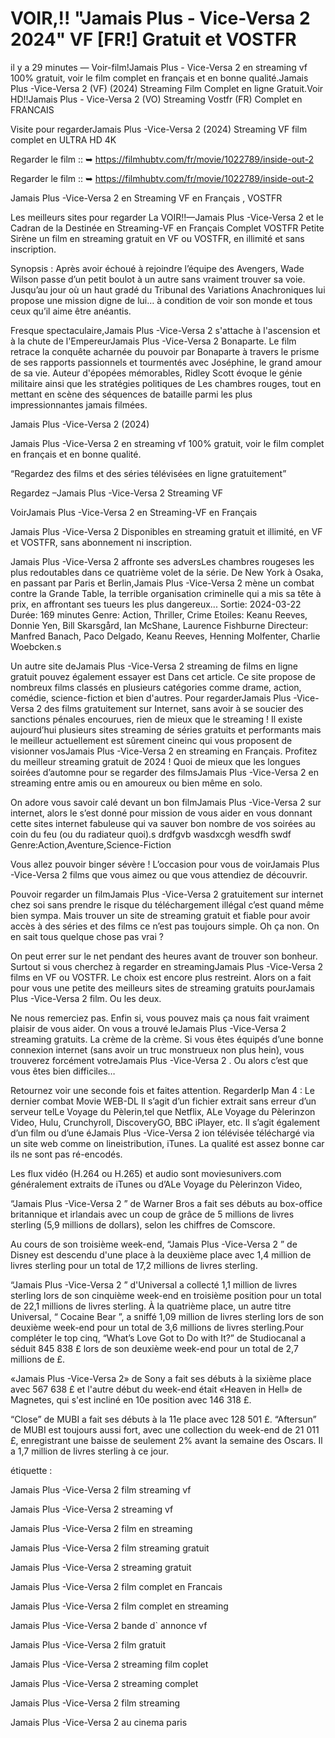 # VOIR,!! "Jamais Plus - Vice-Versa 2  2024" VF [FR!] Gratuit et VOSTFR
il y a 29 minutes — Voir-film!Jamais Plus - Vice-Versa 2 en streaming vf 100% gratuit, voir le film complet en français et en bonne qualité.Jamais Plus -Vice-Versa 2 (VF) (2024) Streaming Film Complet en ligne Gratuit.Voir HD!!Jamais Plus - Vice-Versa 2 (VO) Streaming Vostfr (FR) Complet en FRANCAIS

Visite pour regarderJamais Plus -Vice-Versa 2 (2024) Streaming VF film complet en ULTRA HD 4K

Regarder le film :: ➥ https://filmhubtv.com/fr/movie/1022789/inside-out-2

Regarder le film :: ➥ https://filmhubtv.com/fr/movie/1022789/inside-out-2


Jamais Plus -Vice-Versa 2 en Streaming VF en Français , VOSTFR

Les meilleurs sites pour regarder La VOIR!!—Jamais Plus -Vice-Versa 2 et le Cadran de la Destinée en Streaming-VF en Français Complet VOSTFR Petite Sirène un film en streaming gratuit en VF ou VOSTFR, en illimité et sans inscription.

Synopsis : Après avoir échoué à rejoindre l’équipe des Avengers, Wade Wilson passe d’un petit boulot à un autre sans vraiment trouver sa voie. Jusqu’au jour où un haut gradé du Tribunal des Variations Anachroniques lui propose une mission digne de lui… à condition de voir son monde et tous ceux qu’il aime être anéantis.

Fresque spectaculaire,Jamais Plus -Vice-Versa 2 s'attache à l'ascension et à la chute de l'EmpereurJamais Plus -Vice-Versa 2 Bonaparte. Le film retrace la conquête acharnée du pouvoir par Bonaparte à travers le prisme de ses rapports passionnels et tourmentés avec Joséphine, le grand amour de sa vie. Auteur d'épopées mémorables, Ridley Scott évoque le génie militaire ainsi que les stratégies politiques de Les chambres rouges, tout en mettant en scène des séquences de bataille parmi les plus impressionnantes jamais filmées.

Jamais Plus -Vice-Versa 2 (2024)

Jamais Plus -Vice-Versa 2 en streaming vf 100% gratuit, voir le film complet en français et en bonne qualité.

“Regardez des films et des séries télévisées en ligne gratuitement”

Regardez –Jamais Plus -Vice-Versa 2 Streaming VF

VoirJamais Plus -Vice-Versa 2 en Streaming-VF en Français

Jamais Plus -Vice-Versa 2 Disponibles en streaming gratuit et illimité, en VF et VOSTFR, sans abonnement ni inscription.

Jamais Plus -Vice-Versa 2 affronte ses adversLes chambres rougeses les plus redoutables dans ce quatrième volet de la série. De New York à Osaka, en passant par Paris et Berlin,Jamais Plus -Vice-Versa 2 mène un combat contre la Grande Table, la terrible organisation criminelle qui a mis sa tête à prix, en affrontant ses tueurs les plus dangereux... Sortie: 2024-03-22 Durée: 169 minutes Genre: Action, Thriller, Crime Etoiles: Keanu Reeves, Donnie Yen, Bill Skarsgård, Ian McShane, Laurence Fishburne Directeur: Manfred Banach, Paco Delgado, Keanu Reeves, Henning Molfenter, Charlie Woebcken.s

Un autre site deJamais Plus -Vice-Versa 2 streaming de films en ligne gratuit pouvez également essayer est Dans cet article. Ce site propose de nombreux films classés en plusieurs catégories comme drame, action, comédie, science-fiction et bien d'autres. Pour regarderJamais Plus -Vice-Versa 2 des films gratuitement sur Internet, sans avoir à se soucier des sanctions pénales encourues, rien de mieux que le streaming ! Il existe aujourd’hui plusieurs sites streaming de séries gratuits et performants mais le meilleur actuellement est sûrement cineinc qui vous proposent de visionner vosJamais Plus -Vice-Versa 2 en streaming en Français. Profitez du meilleur streaming gratuit de 2024 ! Quoi de mieux que les longues soirées d’automne pour se regarder des filmsJamais Plus -Vice-Versa 2 en streaming entre amis ou en amoureux ou bien même en solo.

On adore vous savoir calé devant un bon filmJamais Plus -Vice-Versa 2 sur internet, alors le s’est donné pour mission de vous aider en vous donnant cette sites internet fabuleuse qui va sauver bon nombre de vos soirées au coin du feu (ou du radiateur quoi).s drdfgvb wasdxcgh wesdfh swdf Genre:Action,Aventure,Science-Fiction

Vous allez pouvoir binger sévère ! L’occasion pour vous de voirJamais Plus -Vice-Versa 2 films que vous aimez ou que vous attendiez de découvrir.

Pouvoir regarder un filmJamais Plus -Vice-Versa 2 gratuitement sur internet chez soi sans prendre le risque du téléchargement illégal c’est quand même bien sympa. Mais trouver un site de streaming gratuit et fiable pour avoir accès à des séries et des films ce n’est pas toujours simple. Oh ça non. On en sait tous quelque chose pas vrai ?

On peut errer sur le net pendant des heures avant de trouver son bonheur. Surtout si vous cherchez à regarder en streamingJamais Plus -Vice-Versa 2 films en VF ou VOSTFR. Le choix est encore plus restreint. Alors on a fait pour vous une petite des meilleurs sites de streaming gratuits pourJamais Plus -Vice-Versa 2 film. Ou les deux.

Ne nous remerciez pas. Enfin si, vous pouvez mais ça nous fait vraiment plaisir de vous aider. On vous a trouvé leJamais Plus -Vice-Versa 2 streaming gratuits. La crème de la crème. Si vous êtes équipés d’une bonne connexion internet (sans avoir un truc monstrueux non plus hein), vous trouverez forcément votreJamais Plus -Vice-Versa 2 . Ou alors c’est que vous êtes bien difficiles…

Retournez voir une seconde fois et faites attention. RegarderIp Man 4 : Le dernier combat Movie WEB-DL Il s’agit d’un fichier extrait sans erreur d’un serveur telLe Voyage du Pèlerin,tel que Netflix, ALe Voyage du Pèlerinzon Video, Hulu, Crunchyroll, DiscoveryGO, BBC iPlayer, etc. Il s’agit également d’un film ou d’une éJamais Plus -Vice-Versa 2 ion télévisée téléchargé via un site web comme on lineistribution, iTunes. La qualité est assez bonne car ils ne sont pas ré-encodés.

Les flux vidéo (H.264 ou H.265) et audio sont moviesunivers.com généralement extraits de iTunes ou d’ALe Voyage du Pèlerinzon Video,

“Jamais Plus -Vice-Versa 2 ” de Warner Bros a fait ses débuts au box-office britannique et irlandais avec un coup de grâce de 5 millions de livres sterling (5,9 millions de dollars), selon les chiffres de Comscore.

Au cours de son troisième week-end, “Jamais Plus -Vice-Versa 2 ” de Disney est descendu d'une place à la deuxième place avec 1,4 million de livres sterling pour un total de 17,2 millions de livres sterling.

“Jamais Plus -Vice-Versa 2 ” d'Universal a collecté 1,1 million de livres sterling lors de son cinquième week-end en troisième position pour un total de 22,1 millions de livres sterling. À la quatrième place, un autre titre Universal, “ Cocaine Bear ”, a sniffé 1,09 million de livres sterling lors de son deuxième week-end pour un total de 3,6 millions de livres sterling.Pour compléter le top cinq, “What’s Love Got to Do with It?” de Studiocanal a séduit 845 838 £ lors de son deuxième week-end pour un total de 2,7 millions de £.

«Jamais Plus -Vice-Versa 2» de Sony a fait ses débuts à la sixième place avec 567 638 £ et l'autre début du week-end était «Heaven in Hell» de Magnetes, qui s'est incliné en 10e position avec 146 318 £.

“Close” de MUBI a fait ses débuts à la 11e place avec 128 501 £. “Aftersun” de MUBI est toujours aussi fort, avec une collection du week-end de 21 011 £, enregistrant une baisse de seulement 2% avant la semaine des Oscars. Il a 1,7 million de livres sterling à ce jour.

étiquette :

Jamais Plus -Vice-Versa 2 film streaming vf

Jamais Plus -Vice-Versa 2 streaming vf

Jamais Plus -Vice-Versa 2 film en streaming

Jamais Plus -Vice-Versa 2 film streaming gratuit

Jamais Plus -Vice-Versa 2 streaming gratuit

Jamais Plus -Vice-Versa 2 film complet en Francais

Jamais Plus -Vice-Versa 2 film complet en streaming

Jamais Plus -Vice-Versa 2 bande d` annonce vf

Jamais Plus -Vice-Versa 2 film gratuit

Jamais Plus -Vice-Versa 2 streaming film coplet

Jamais Plus -Vice-Versa 2 streaming complet

Jamais Plus -Vice-Versa 2 film streaming

Jamais Plus -Vice-Versa 2 au cinema paris
